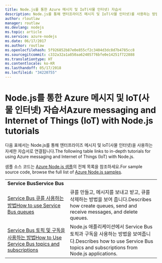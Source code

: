 ```yaml
---
title: Node.js를 통한 Azure 메시지 및 IoT(사물 인터넷) 자습서
description: Node.js를 통해 엔터프라이즈 메시지 및 IoT(사물 인터넷)를 사용하는 방법을 보여 주는 자습서입니다.
author: rloutlaw
manager: routlaw
ms.devlang: nodejs
ms.topic: article
ms.service: azure-nodejs
ms.date: 06/17/2017
ms.author: routlaw
ms.openlocfilehash: 5f926852b87e0e855cf2c3404d3dc8d7b4785cc8
ms.sourcegitcommit: c332a32a1a850aa62405776bfe0e14251f722888
ms.translationtype: HT
ms.contentlocale: ko-KR
ms.lasthandoff: 05/17/2018
ms.locfileid: "34220755"
---
```

# <a name="azure-messaging-and-internet-of-things-iot-with-nodejs-tutorials"></a><span data-ttu-id="e335a-103">Node.js를 통한 Azure 메시지 및 IoT(사물 인터넷) 자습서</span><span class="sxs-lookup"><span data-stu-id="e335a-103">Azure messaging and Internet of Things (IoT) with Node.js tutorials</span></span>

<span data-ttu-id="e335a-104">다음 표에서는 Node.js를 통해 엔터프라이즈 메시지 및 IoT(사물 인터넷)을 사용하는 자세한 자습서로 연결됩니다.</span><span class="sxs-lookup"><span data-stu-id="e335a-104">The following table links to in-depth tutorials for using Azure messaging and Internet of Things (IoT) with Node.js.</span></span>

<span data-ttu-id="e335a-105">샘플 소스 코드는 [Azure Node.js 샘플](https://azure.microsoft.com/resources/samples/?term=nodejs)의 전체 목록을 참조하세요.</span><span class="sxs-lookup"><span data-stu-id="e335a-105">For sample source code, browse the full list of [Azure Node.js samples](https://azure.microsoft.com/resources/samples/?term=nodejs).</span></span>

| | |
|---|---|
| <span data-ttu-id="e335a-106">**Service Bus**</span><span class="sxs-lookup"><span data-stu-id="e335a-106">**Service Bus**</span></span> ||
| [<span data-ttu-id="e335a-107">Service Bus 큐를 사용하는 방법</span><span class="sxs-lookup"><span data-stu-id="e335a-107">How to use Service Bus queues</span></span>](http://docs.microsoft.com/azure/service-bus-messaging/service-bus-nodejs-how-to-use-queues?toc=/azure/node/toc.json&bc=/azure/node/toc.json) | <span data-ttu-id="e335a-108">큐를 만들고, 메시지를 보내고 받고, 큐를 삭제하는 방법을 보여 줍니다.</span><span class="sxs-lookup"><span data-stu-id="e335a-108">Describes how create queues, send and receive messages, and delete queues.</span></span> |
| [<span data-ttu-id="e335a-109">Service Bus 토픽 및 구독을 사용하는 방법</span><span class="sxs-lookup"><span data-stu-id="e335a-109">How to Use Service Bus topics and subscriptions</span></span>](http://docs.microsoft.com/azure/service-bus-messaging/service-bus-nodejs-how-to-use-topics-subscriptions?toc=/azure/node/toc.json&bc=/azure/node/toc.json) | <span data-ttu-id="e335a-110">Node.js 애플리케이션에서 Service Bus 토픽과 구독을 사용하는 방법을 보여줍니다.</span><span class="sxs-lookup"><span data-stu-id="e335a-110">Describes how to use Service Bus topics and subscriptions from Node.js applications.</span></span> |
